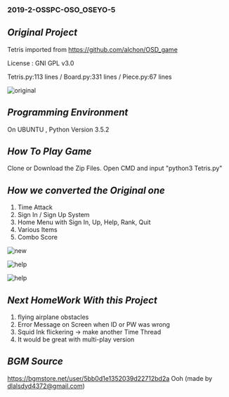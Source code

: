 ### 2019-2-OSSPC-OSO_OSEYO-5

## ***Original Project***
 Tetris imported from https://github.com/alchon/OSD_game 
  
 License : GNI GPL v3.0
  
 Tetris.py:113 lines / Board.py:331 lines / Piece.py:67 lines
 
![original](https://user-images.githubusercontent.com/37091424/70601264-08850080-1c35-11ea-8180-b92a43a06368.gif)

## ***Programming Environment***
 On UBUNTU , Python Version 3.5.2

## ***How To Play Game***
 Clone or Download the Zip Files.
 Open CMD and input "python3 Tetris.py"
 
## ***How we converted the Original one***
 1. Time Attack
 2. Sign In / Sign Up System
 3. Home Menu with Sign In, Up, Help, Rank, Quit 
 4. Various Items
 5. Combo Score
 
 ![new](https://user-images.githubusercontent.com/37091424/70612922-23626f80-1c4b-11ea-9dbd-6d8f49adb64a.gif)
 
![help](https://user-images.githubusercontent.com/37091424/70683936-95889200-1ce7-11ea-9b4d-96326cc99ee3.png)

![help](https://user-images.githubusercontent.com/37091424/70684008-ea2c0d00-1ce7-11ea-93e1-9eab8e9b7256.png)
## ***Next HomeWork With this Project*** 
 1. flying airplane obstacles
 2. Error Message on Screen when ID or PW was wrong
 3. Squid Ink flickering -> make another Time Thread
 4. It would be great with multi-play version

## ***BGM Source***
https://bgmstore.net/user/5bb0d1e1352039d22712bd2a
Ooh (made by dlalsdyd4372@gmail.com)
